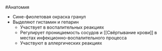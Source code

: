 #Анатомия
- Сине-фиолетовая окраска гранул
- Выделяют гистамин и гепарин
	- Участвует в воспалительных реакциях
	- Регулирует проницаемость сосудов и [[Свёртывание крови]] в местах инфекционно-воспалительного процесса
	- Участвуют в аллергических реакциях